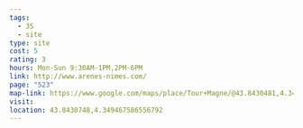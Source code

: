 ```yaml
---
tags:
  - 3S
  - site
type: site
cost: 5
rating: 3
hours: Mon-Sun 9:30AM-1PM,2PM-6PM
link: http://www.arenes-nimes.com/
page: "523"
map-link: https://www.google.com/maps/place/Tour+Magne/@43.8430481,4.3467817,17z/data=!3m1!4b1!4m6!3m5!1s0x12b42d98926fae2d:0x3764fffcc05ca727!8m2!3d43.8430443!4d4.3493566!16s%2Fg%2F122v8f2q?entry=ttu&g_ep=EgoyMDI0MTAwMi4xIKXMDSoASAFQAw%3D%3D
visit: 
location: 43.8430748,4.349467586556792
---
```

